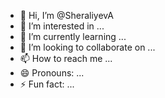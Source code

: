 - 👋 Hi, I’m @SheraliyevA
- 👀 I’m interested in ...
- 🌱 I’m currently learning ...
- 💞️ I’m looking to collaborate on ...
- 📫 How to reach me ...
- 😄 Pronouns: ...
- ⚡ Fun fact: ...

<!---
SheraliyevA/SheraliyevA is a ✨ special ✨ repository because its `README.md` (this file) appears on your GitHub profile.
You can click the Preview link to take a look at your changes.
--->

